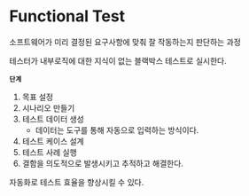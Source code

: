 # Functional Test

소프트웨어가 미리 결정된 요구사항에 맞춰 잘 작동하는지 판단하는 과정

테스터가 내부로직에 대한 지식이 없는 블랙박스 테스트로 실시한다.

**`단계`**

1. 목표 설정
2. 시나리오 만들기
3. 테스트 데이터 생성
   - 데이터는 도구를 통해 자동으로 입력하는 방식이다.
4. 테스트 케이스 설계
5. 테스트 사례 실행
6. 결함을 의도적으로 발생시키고 추적하고 해결한다.

자동화로 테스트 효율을 향상시킬 수 있다.
